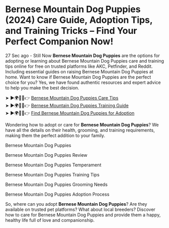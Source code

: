 # **Bernese Mountain Dog Puppies (2024) Care Guide, Adoption Tips, and Training Tricks – Find Your Perfect Companion Now!**

27 Sec ago - Still Now **Bernese Mountain Dog Puppies** are the options for adopting or learning about Bernese Mountain Dog Puppies care and training tips online for free on trusted platforms like AKC, Petfinder, and Reddit. Including essential guides on raising Bernese Mountain Dog Puppies at home. Want to know if Bernese Mountain Dog Puppies are the perfect choice for you? Yes, we have found authentic resources and expert advice to help you make the best decision.

➤ ►🌍🐶📱👉 [Bernese Mountain Dog Puppies Care Tips](https://d2hhelp.online/bernese-mountain-dog-puppies/)  
➤ ►🌍🐶📱👉 [Bernese Mountain Dog Puppies Training Guide](https://d2hhelp.online/bernese-mountain-dog-puppies/)  
➤ ►🌍🐶📱👉 [Find Bernese Mountain Dog Puppies for Adoption](https://d2hhelp.online/bernese-mountain-dog-puppies/)  

Wondering how to adopt or care for **Bernese Mountain Dog Puppies**? We have all the details on their health, grooming, and training requirements, making them the perfect addition to your family.

Bernese Mountain Dog Puppies  

Bernese Mountain Dog Puppies Review  

Bernese Mountain Dog Puppies Temperament  

Bernese Mountain Dog Puppies Training Tips  

Bernese Mountain Dog Puppies Grooming Needs  

Bernese Mountain Dog Puppies Adoption Process  

So, where can you adopt **Bernese Mountain Dog Puppies**? Are they available on trusted pet platforms? What about local breeders? Discover how to care for Bernese Mountain Dog Puppies and provide them a happy, healthy life full of love and companionship.  
